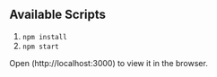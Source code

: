 ## Available Scripts

1. `npm install`
2. `npm start`

Open (http://localhost:3000) to view it in the browser.
